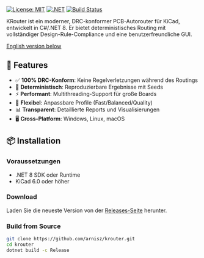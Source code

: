 [![License: MIT](https://img.shields.io/badge/License-MIT-yellow.svg)](https://opensource.org/licenses/MIT)
[![.NET](https://img.shields.io/badge/.NET-8.0-512BD4)](https://dotnet.microsoft.com)
[![Build Status](https://github.com/arnisz/krouter/workflows/CI/badge.svg)](https://github.com/arnisz/krouter/actions)

KRouter ist ein moderner, DRC-konformer PCB-Autorouter für KiCad, entwickelt in C#/.NET 8. Er bietet deterministisches Routing mit vollständiger Design-Rule-Compliance und eine benutzerfreundliche GUI.

[English version below](#english)

## 🚀 Features

- ✅ **100% DRC-Konform**: Keine Regelverletzungen während des Routings
- 🎯 **Deterministisch**: Reproduzierbare Ergebnisse mit Seeds
- ⚡ **Performant**: Multithreading-Support für große Boards
- 🔧 **Flexibel**: Anpassbare Profile (Fast/Balanced/Quality)
- 📊 **Transparent**: Detaillierte Reports und Visualisierungen
- 🖥️ **Cross-Platform**: Windows, Linux, macOS

## 📦 Installation

### Voraussetzungen
- .NET 8 SDK oder Runtime
- KiCad 6.0 oder höher

### Download
Laden Sie die neueste Version von der [Releases-Seite](https://github.com/arnisz/krouter/releases) herunter.

### Build from Source
```bash
git clone https://github.com/arnisz/krouter.git
cd krouter
dotnet build -c Release

